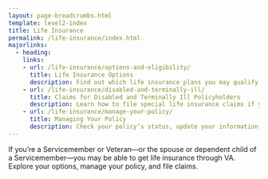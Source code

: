```yaml
---
layout: page-breadcrumbs.html
template: level2-index
title: Life Insurance
permalink: /life-insurance/index.html
majorlinks:
  - heading:
    links:
    - url: /life-insurance/options-and-eligibility/
      title: Life Insurance Options 
      description: Find out which life insurance plans you may qualify for—and the benefits you’ll receive with each plan.
    - url: /life-insurance/disabled-and-terminally-ill/
      title: Claims for Disabled and Terminally Ill Policyholders
      description: Learn how to file special life insurance claims if you or your spouse become totally disabled or terminally ill.
    - url: /life-insurance/manage-your-policy/
      title: Managing Your Policy 
      description: Check your policy’s status, update your information, or pay your bill online.
---
```


<div class="va-introtext">

If you’re a Servicemember or Veteran—or the spouse or dependent child of a Servicemember—you may be able to get life insurance through VA. Explore your options, manage your policy, and file claims.

</div>


